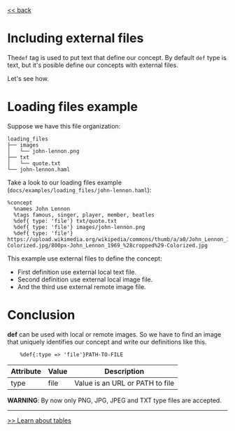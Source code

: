 
[<< back](README.md)

# Including external files

The`def` tag is used to put text that define our concept.
By default `def` type is text, but it's posible define our concepts with external files.

Let's see how.

# Loading files example

Suppose we have this file organization:

```
loading_files
├── images
│   └── john-lennon.png
├── txt
│   └── quote.txt
└── john-lennon.haml
```

Take a look to our loading files example (`docs/examples/loading_files/john-lennon.haml`):

```
%concept
  %names John Lennon
  %tags famous, singer, player, member, beatles
  %def{ type: 'file'} txt/quote.txt
  %def{ type: 'file'} images/john-lennon.png
  %def{ type: 'file'} https://upload.wikimedia.org/wikipedia/commons/thumb/a/a0/John_Lennon_1969_%28cropped%29-Colorized.jpg/800px-John_Lennon_1969_%28cropped%29-Colorized.jpg
```

This example use external files to define the concept:
* First definition use external local text file.
* Second definition use external local image file.
* And the third use external remote image file.

# Conclusion

**def** can be used with local or remote images. So we have to find an image that uniquely identifies our concept and write our definitions like this.

```
    %def{:type => 'file'}PATH-TO-FILE
```

| Attribute | Value | Description  |
| --------- | ----- | ------------ |
| type      | file  | Value is an URL or PATH to file |

**WARNING**: By now only PNG, JPG, JPEG and TXT type files are accepted.

---
[>> Learn about tables](tables.md)
